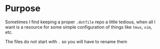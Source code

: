 # Purpose

Sometimes I find keeping a proper `.dotfile` repo a little tedious, when all I want is a resource for some simple configuration of things like `tmux`, `vim`, etc.

The files do not start with `.` so you will have to rename them
